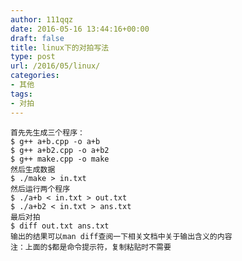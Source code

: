 ```yaml
---
author: 111qqz
date: 2016-05-16 13:44:16+00:00
draft: false
title: linux下的对拍写法
type: post
url: /2016/05/linux/
categories:
- 其他
tags:
- 对拍
---
```




    
    首先先生成三个程序：
    $ g++ a+b.cpp -o a+b
    $ g++ a+b2.cpp -o a+b2
    $ g++ make.cpp -o make
    然后生成数据
    $ ./make > in.txt
    然后运行两个程序
    $ ./a+b < in.txt > out.txt
    $ ./a+b2 < in.txt > ans.txt
    最后对拍
    $ diff out.txt ans.txt
    输出的结果可以man diff查阅一下相关文档中关于输出含义的内容
    注：上面的$都是命令提示符，复制粘贴时不需要



